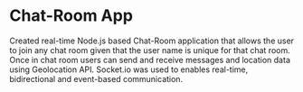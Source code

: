 # Chat-Room App
Created real-time Node.js based Chat-Room application that allows the user to join any chat room given that the user name is unique for that chat room. Once in chat room users can send and receive messages and location data using Geolocation API. Socket.io was used to enables real-time, bidirectional and event-based communication.
